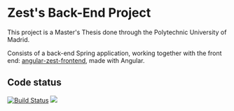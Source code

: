 # Zest's Back-End Project

This project is a Master's Thesis done through the Polytechnic University of Madrid. 

Consists of a back-end Spring application, working together with the front end: [angular-zest-frontend](https://github.com/luismoteando/angular-zest-frontend), made with Angular.

## Code status

[![Build Status](https://travis-ci.org/luismoteando/spring-zest-backend.svg?branch=develop)](https://travis-ci.org/luismoteando/spring-zest-backend)
[![](https://img.shields.io/static/v1?label=Heroku&message=v1.1.0-SNAPSHOT&color=green)](https://spring-zest-backend.herokuapp.com)